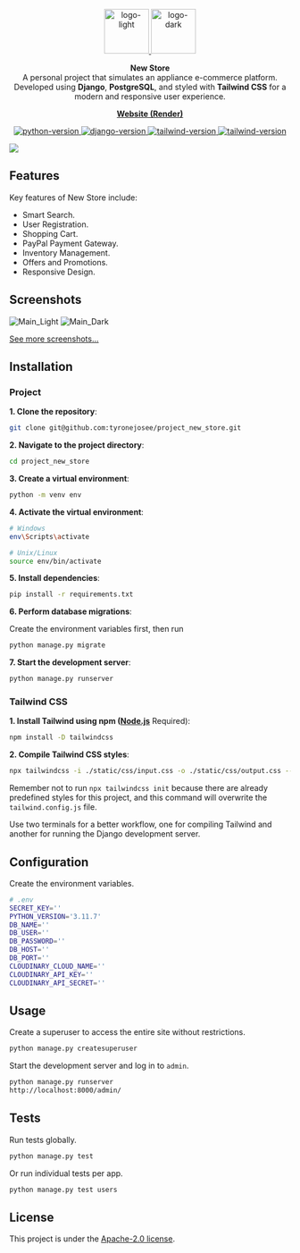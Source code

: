 <p align="center">
  <a href="https://github.com/tyronejosee/project_new_store#gh-light-mode-only" target="_blank">
    <img src="./static/img/logo_light.svg" alt="logo-light" width="80">
  </a>
  <a href="https://github.com/tyronejosee/project_new_store#gh-dark-mode-only" target="_blank">
    <img src="./static/img/logo_dark.svg" alt="logo-dark" width="80">
  </a>
</p>
<p align="center">
  <strong>New Store</strong>
  <br>
  A personal project that simulates an appliance e-commerce platform. Developed using <b>Django</b>, <b>PostgreSQL</b>, and styled with <b>Tailwind CSS</b> for a modern and responsive user experience.
<p>
<p align="center">
  <a href="https://new-store-8vlz.onrender.com/"><strong>Website (Render)</strong></a>
</p>
<p align="center">
  <a href="https://www.python.org/">
  <img src="https://img.shields.io/badge/python-3.11.3-blue" alt="python-version">
  </a>
  <a href="https://www.djangoproject.com/">
  <img src="https://img.shields.io/badge/django-4.2.4-blue" alt="django-version">
  </a>
  <a href="https://tailwindcss.com/">
  <img src="https://img.shields.io/badge/tailwindcss-3.3.2-blue" alt="tailwind-version">
  </a>
  <a href="https://nodejs.org/en">
  <img src="https://img.shields.io/badge/node-18.17.1-blue" alt="tailwind-version">
  </a>
</p>

<a href="https://youtu.be/Lbd__Meplyg">
  <img src="http://i3.ytimg.com/vi/Lbd__Meplyg/maxresdefault.jpg">
</a>

## Features

Key features of New Store include:

- Smart Search.
- User Registration.
- Shopping Cart.
- PayPal Payment Gateway.
- Inventory Management.
- Offers and Promotions.
- Responsive Design.

## Screenshots

![Main_Light](/static/img/main_light.webp)
![Main_Dark](/static/img/main_dark.webp)

[See more screenshots...](screenshots.md)

## Installation

### Project

**1. Clone the repository**:

```bash
git clone git@github.com:tyronejosee/project_new_store.git
```

**2. Navigate to the project directory**:

```bash
cd project_new_store
```

**3. Create a virtual environment**:

```bash
python -m venv env
```

**4. Activate the virtual environment**:

```bash
# Windows
env\Scripts\activate

# Unix/Linux
source env/bin/activate
```

**5. Install dependencies**:

```bash
pip install -r requirements.txt
```

**6. Perform database migrations**:

Create the environment variables first, then run

```bash
python manage.py migrate
```

**7. Start the development server**:

```bash
python manage.py runserver
```

### Tailwind CSS

**1. Install Tailwind using npm ([Node.js](https://nodejs.org/en)** Required):

```bash
npm install -D tailwindcss
```

**2. Compile Tailwind CSS styles**:

```bash
npx tailwindcss -i ./static/css/input.css -o ./static/css/output.css --watch
```

Remember not to run `npx tailwindcss init` because there are already predefined styles for this project, and this command will overwrite the `tailwind.config.js` file.

Use two terminals for a better workflow, one for compiling Tailwind and another for running the Django development server.

## Configuration

Create the environment variables.

```bash
# .env
SECRET_KEY=''
PYTHON_VERSION='3.11.7'
DB_NAME=''
DB_USER=''
DB_PASSWORD=''
DB_HOST=''
DB_PORT=''
CLOUDINARY_CLOUD_NAME=''
CLOUDINARY_API_KEY=''
CLOUDINARY_API_SECRET=''
```

## Usage

Create a superuser to access the entire site without restrictions.

```bash
python manage.py createsuperuser
```

Start the development server and log in to `admin`.

```bash
python manage.py runserver
http://localhost:8000/admin/
```

## Tests

Run tests globally.

```bash
python manage.py test
```

Or run individual tests per app.

```bash
python manage.py test users
```

## License

This project is under the [Apache-2.0 license](https://github.com/tyronejosee/project_new_store/blob/main/LICENSE).
